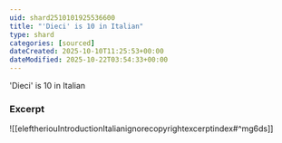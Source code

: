 ```yaml
---
uid: shard2510101925536600
title: "'Dieci' is 10 in Italian"
type: shard
categories: [sourced]
dateCreated: 2025-10-10T11:25:53+00:00
dateModified: 2025-10-22T03:54:33+00:00
---
```

'Dieci' is 10 in Italian
### Excerpt
![[eleftheriouIntroductionItalianignorecopyrightexcerptindex#^mg6ds]]